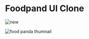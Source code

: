 # Foodpand UI Clone

![new](https://user-images.githubusercontent.com/47206155/161398166-7d2af7f3-490f-4f1c-ae9b-be288597f25e.png)


![food panda thumnail](https://user-images.githubusercontent.com/47206155/161398035-b2531a0a-1a44-4bc4-b422-041cdd699824.png)
